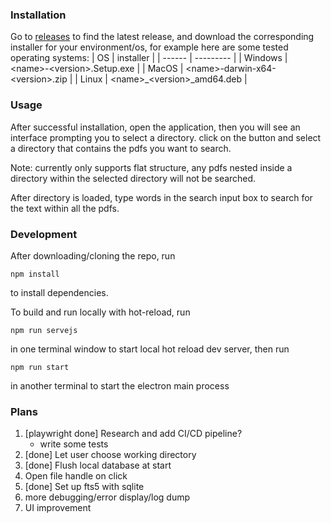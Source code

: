 ### Installation

Go to [releases](https://github.com/fantadrinker/pdfSearch/releases) to 
find the latest release, and download the corresponding 
installer for your environment/os, for example here are some tested 
operating systems:
|    OS  | installer |
| ------ | --------- |
| Windows | \<name>-\<version>.Setup.exe |
| MacOS | \<name>-darwin-x64-\<version>.zip |
| Linux | \<name>_\<version>_amd64.deb |

### Usage

After successful installation, open the application, then you will see 
an interface prompting you to select a directory. click on the button 
and select a directory that contains the pdfs you want to search. 

Note: currently only supports flat structure, any pdfs nested inside 
a directory within the selected directory will not be searched.

After directory is loaded, type words in the search input box to search for the 
text within all the pdfs. 

### Development

After downloading/cloning the repo, run 
```
npm install
```
to install dependencies.

 To build and run locally with hot-reload, run 
```
npm run servejs
```
in one terminal window to start local hot reload dev server, then run 

```
npm run start
``` 
in another terminal to start the electron main process


### Plans


1. [playwright done] Research and add CI/CD pipeline?
    - write some tests
2. [done] Let user choose working directory
3. [done] Flush local database at start
4. Open file handle on click
5. [done] Set up fts5 with sqlite
6. more debugging/error display/log dump
7. UI improvement